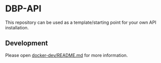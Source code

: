 # DBP-API

This repository can be used as a template/starting point for your own API installation.

## Development

Please open [docker-dev/README.md](./docker-dev/README.md) for more information.

